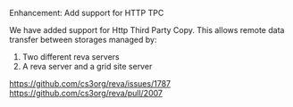Enhancement: Add support for HTTP TPC

We have added support for Http Third Party Copy.
This allows remote data transfer between storages managed by:

1.  Two different reva servers
2.  A reva server and a grid site server

https://github.com/cs3org/reva/issues/1787
https://github.com/cs3org/reva/pull/2007
